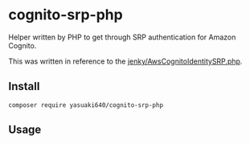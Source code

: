 # cognito-srp-php

Helper written by PHP to get through SRP authentication for Amazon Cognito.

This was written in reference to the [jenky/AwsCognitoIdentitySRP.php](https://gist.github.com/jenky/a4465f73adf90206b3e98c3d36a3be4f).

## Install

```shell
composer require yasuaki640/cognito-srp-php
```

## Usage

```php

```